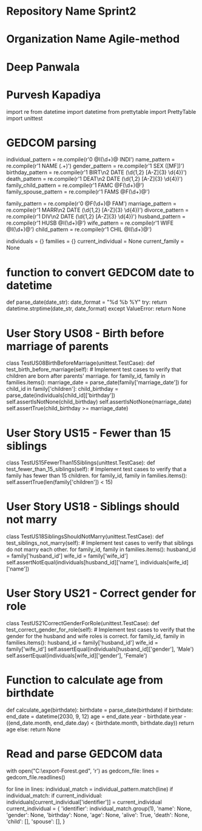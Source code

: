 # Repository Name Sprint2
# Organization Name Agile-method
# Deep Panwala
# Purvesh Kapadiya

import re
from datetime import datetime
from prettytable import PrettyTable
import unittest

# GEDCOM parsing
individual_pattern = re.compile(r'0 @I(\d+)@ INDI')
name_pattern = re.compile(r'1 NAME (.+)')
gender_pattern = re.compile(r'1 SEX ([MF])')
birthday_pattern = re.compile(r'1 BIRT\n2 DATE (\d{1,2} [A-Z]{3} \d{4})')
death_pattern = re.compile(r'1 DEAT\n2 DATE (\d{1,2} [A-Z]{3} \d{4})')
family_child_pattern = re.compile(r'1 FAMC @F(\d+)@')
family_spouse_pattern = re.compile(r'1 FAMS @F(\d+)@')

family_pattern = re.compile(r'0 @F(\d+)@ FAM')
marriage_pattern = re.compile(r'1 MARR\n2 DATE (\d{1,2} [A-Z]{3} \d{4})')
divorce_pattern = re.compile(r'1 DIV\n2 DATE (\d{1,2} [A-Z]{3} \d{4})')
husband_pattern = re.compile(r'1 HUSB @I(\d+)@')
wife_pattern = re.compile(r'1 WIFE @I(\d+)@')
child_pattern = re.compile(r'1 CHIL @I(\d+)@')

individuals = {}
families = {}
current_individual = None
current_family = None

# function to convert GEDCOM date to datetime
def parse_date(date_str):
    date_format = "%d %b %Y"
    try:
        return datetime.strptime(date_str, date_format)
    except ValueError:
        return None

# User Story US08 - Birth before marriage of parents
class TestUS08BirthBeforeMarriage(unittest.TestCase):
    def test_birth_before_marriage(self):
        # Implement test cases to verify that children are born after parents' marriage.
        for family_id, family in families.items():
            marriage_date = parse_date(family['marriage_date'])
            for child_id in family['children']:
                child_birthday = parse_date(individuals[child_id]['birthday'])
                self.assertIsNotNone(child_birthday)
                self.assertIsNotNone(marriage_date)
                self.assertTrue(child_birthday >= marriage_date)

# User Story US15 - Fewer than 15 siblings
class TestUS15FewerThan15Siblings(unittest.TestCase):
    def test_fewer_than_15_siblings(self):
        # Implement test cases to verify that a family has fewer than 15 children.
        for family_id, family in families.items():
            self.assertTrue(len(family['children']) < 15)

# User Story US18 - Siblings should not marry
class TestUS18SiblingsShouldNotMarry(unittest.TestCase):
    def test_siblings_not_marry(self):
        # Implement test cases to verify that siblings do not marry each other.
        for family_id, family in families.items():
            husband_id = family['husband_id']
            wife_id = family['wife_id']
            self.assertNotEqual(individuals[husband_id]['name'], individuals[wife_id]['name'])

# User Story US21 - Correct gender for role
class TestUS21CorrectGenderForRole(unittest.TestCase):
    def test_correct_gender_for_role(self):
        # Implement test cases to verify that the gender for the husband and wife roles is correct.
        for family_id, family in families.items():
            husband_id = family['husband_id']
            wife_id = family['wife_id']
            self.assertEqual(individuals[husband_id]['gender'], 'Male')
            self.assertEqual(individuals[wife_id]['gender'], 'Female')

# Function to calculate age from birthdate
def calculate_age(birthdate):
    birthdate = parse_date(birthdate)
    if birthdate:
        end_date = datetime(2030, 9, 12)
        age = end_date.year - birthdate.year - ((end_date.month, end_date.day) < (birthdate.month, birthdate.day))
        return age
    else:
        return None




# Read and parse GEDCOM data
with open("C:\export-Forest.ged", 'r') as gedcom_file:
    lines = gedcom_file.readlines()

for line in lines:
    individual_match = individual_pattern.match(line)
    if individual_match:
        if current_individual:
            individuals[current_individual['identifier']] = current_individual
        current_individual = {
            'identifier': individual_match.group(1),
            'name': None,
            'gender': None,
            'birthday': None,
            'age': None,
            'alive': True,
            'death': None,
            'child': [],
            'spouse': [],
        }
